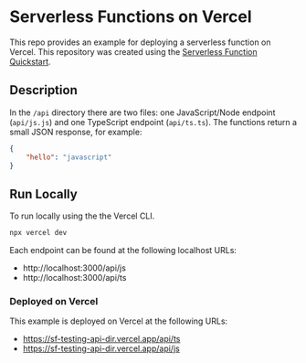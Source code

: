 # Serverless Functions on Vercel

This repo provides an example for deploying a serverless function on Vercel. This repository was created using the [Serverless Function Quickstart](https://vercel.com/docs/concepts/functions/serverless-functions/quickstart).

## Description
In the `/api` directory there are two files: one JavaScript/Node endpoint (`api/js.js`) and one TypeScript endpoint (`api/ts.ts`). The functions return a small JSON response, for example:

```json
{
    "hello": "javascript"
}
```

## Run Locally
To run locally using the the Vercel CLI.

```bash
npx vercel dev
```

Each endpoint can be found at the following localhost URLs:

- http://localhost:3000/api/js
- http://localhost:3000/api/ts

### Deployed on Vercel
This example is deployed on Vercel at the following URLs:

- https://sf-testing-api-dir.vercel.app/api/ts
- https://sf-testing-api-dir.vercel.app/api/js
